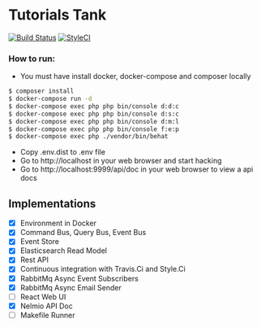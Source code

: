 # Tutorials Tank
[![Build Status](https://travis-ci.com/zawiszaty/tutorials_tank.svg?branch=master)](https://travis-ci.com/zawiszaty/tutorials_tank)
[![StyleCI](https://github.styleci.io/repos/141673154/shield?branch=master)](https://github.styleci.io/repos/141673154)

### How to run:
* You must have install docker, docker-compose and composer locally
```bash
$ composer install
$ docker-compose run -d 
$ docker-compose exec php php bin/console d:d:c
$ docker-compose exec php php bin/console d:s:c
$ docker-compose exec php php bin/console d:m:l
$ docker-compose exec php php bin/console f:e:p
$ docker-compose exec php ./vendor/bin/behat
```
* Copy .env.dist to .env file 
* Go to http://localhost in your web browser and start hacking
* Go to http://localhost:9999/api/doc in your web browser to view a api docs

## Implementations

- [x] Environment in Docker
- [x] Command Bus, Query Bus, Event Bus
- [x] Event Store
- [x] Elasticsearch Read Model
- [x] Rest API
- [x] Continuous integration with Travis.Ci and Style.Ci
- [x] RabbitMq Async Event Subscribers
- [x] RabbitMq Async Email Sender
- [ ] React Web UI
- [x] Nelmio API Doc
- [ ] Makefile Runner
